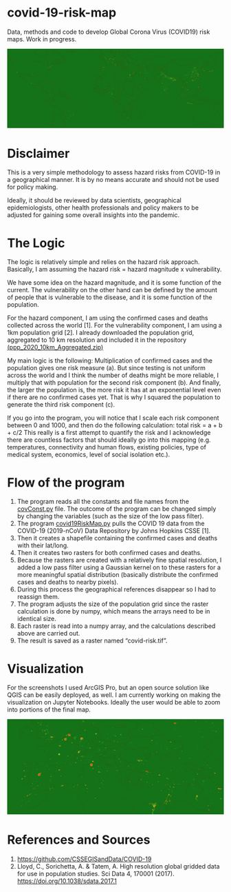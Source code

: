 # covid-19-risk-map
Data, methods and code to develop Global Corona Virus (COVID19) risk maps. Work in progress.

![](images/covid-19-risk-map.png)

# Disclaimer
This is a very simple methodology to assess hazard risks from COVID-19 in a geographical manner.  It is by no means accurate and should not be used for policy making.

Ideally, it should be reviewed by data scientists, geographical epidemiologists, other health professionals and policy makers to be adjusted for gaining some overall insights into the pandemic.

# The Logic

The logic is relatively simple and relies on the hazard risk approach. Basically, I am assuming the hazard risk = hazard magnitude x vulnerability.

We have some idea on the hazard magnitude, and it is some function of the current. The vulnerability on the other hand can be defined by the amount of people that is vulnerable to the disease, and it is some function of the population.

For the hazard component, I am using the confirmed cases and deaths collected across the world [1]. For the vulnerability component, I am using a 1km population grid [2]. I already downloaded the population grid, aggregated to 10 km resolution and included it in the repository [(ppp_2020_10km_Aggregated.zip)](ppp_2020_10km_Aggregated.zip)

My main logic is the following: Multiplication of confirmed cases and the population gives one risk measure (a). But since testing is not uniform across the world and I think the number of deaths might be more reliable, I multiply that with population for the second risk component (b). And finally, the larger the population is, the more risk it has at an exponential level even if there are no confirmed cases yet. That is why I squared the population to generate the third risk component (c). 

If you go into the program, you will notice that I scale each risk component between 0 and 1000, and then do the following calculation:
total risk = a + b + c/2
This really is a first attempt to quantify the risk and I acknowledge there are countless factors that should ideally go into this mapping (e.g. temperatures, connectivity and human flows, existing policies, type of medical system, economics, level of social isolation etc.). 

# Flow of the program

1.	The program reads all the constants and file names from the [covConst.py](covConst.py) file. The outcome of the program can be changed simply by changing the variables (such as the size of the low pass filter).
2.	The program [covid19RiskMap.py](covid19RiskMap.py) pulls the COVID 19 data from the COVID-19 (2019-nCoV) Data Repository by Johns Hopkins CSSE [1].
3.	Then it creates a shapefile containing the confirmed cases and deaths with their lat/long.
4.	Then it creates two rasters for both confirmed cases and deaths.
5.	Because the rasters are created with a relatively fine spatial resolution, I added a low pass filter using a Gaussian kernel on to these rasters for a more meaningful spatial distribution (basically distribute the confirmed cases and deaths to nearby pixels).
6.	During this process the geographical references disappear so I had to reassign them.
7.	The program adjusts the size of the population grid since the raster calculation is done by numpy, which means the arrays need to be in identical size.
8.	Each raster is read into a numpy array, and the calculations described above are carried out.
9.	The result is saved as a raster named “covid-risk.tif”.

# Visualization

For the screenshots I used ArcGIS Pro, but an open source solution like QGIS can be easily deployed, as well.  I am currently working on making the visualization on Jupyter Notebooks. Ideally the user would be able to zoom into portions of the final map.

![](images/zoomed-risk-map.png)

# References and Sources
1. https://github.com/CSSEGISandData/COVID-19
2. Lloyd, C., Sorichetta, A. & Tatem, A. High resolution global gridded data for use in population studies. Sci Data 4, 170001 (2017). https://doi.org/10.1038/sdata.2017.1
